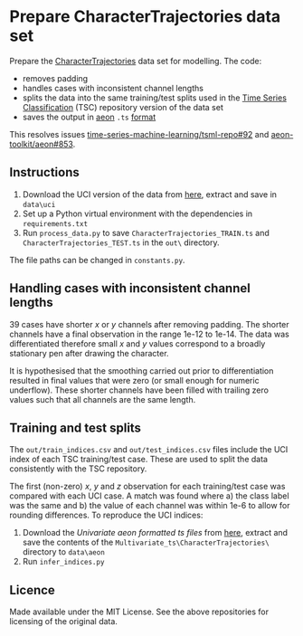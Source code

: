 # Prepare CharacterTrajectories data set

Prepare the [CharacterTrajectories](https://archive.ics.uci.edu/dataset/175/character+trajectories) data set for modelling. The code:

- removes padding
- handles cases with inconsistent channel lengths
- splits the data into the same training/test splits used in the [Time Series Classification](https://www.timeseriesclassification.com/) (TSC) repository version of the data set
- saves the output in [aeon](https://aeon-toolkit.org/) `.ts` [format](https://www.aeon-toolkit.org/en/latest/api_reference/file_specifications/ts.html)

This resolves issues [time-series-machine-learning/tsml-repo#92](https://github.com/time-series-machine-learning/tsml-repo/issues/92) and [aeon-toolkit/aeon#853](https://github.com/aeon-toolkit/aeon/issues/853).

## Instructions

1. Download the UCI version of the data from [here](https://archive.ics.uci.edu/dataset/175/character+trajectories), extract and save in `data\uci`
2. Set up a Python virtual environment with the dependencies in `requirements.txt`
3. Run `process_data.py` to save `CharacterTrajectories_TRAIN.ts` and `CharacterTrajectories_TEST.ts` in the `out\` directory.

The file paths can be changed in `constants.py`.

## Handling cases with inconsistent channel lengths

39 cases have shorter *x* or *y* channels after removing padding. The shorter channels have a final observation in the range 1e-12 to 1e-14. The data was differentiated therefore small *x* and *y* values correspond to a broadly stationary pen after drawing the character.

It is hypothesised that the smoothing carried out prior to differentiation resulted in final values that were zero (or small enough for numeric underflow). These shorter channels have been filled with trailing zero values such that all channels are the same length.

## Training and test splits

The `out/train_indices.csv` and `out/test_indices.csv` files include the UCI index of each TSC training/test case. These are used to split the data consistently with the TSC repository.

The first (non-zero) *x*, *y* and *z* observation for each training/test case was compared with each UCI case. A match was found where a) the class label was the same and b) the value of each channel was within 1e-6 to allow for rounding differences. To reproduce the UCI indices:

1. Download the *Univariate aeon formatted ts files* from [here](http://www.timeseriesclassification.com/aeon-toolkit/Archives/Univariate2018_ts.zip), extract and save the contents of the `Multivariate_ts\CharacterTrajectories\` directory to `data\aeon`
2. Run `infer_indices.py`

## Licence

Made available under the MIT License. See the above repositories for licensing of the original data.
